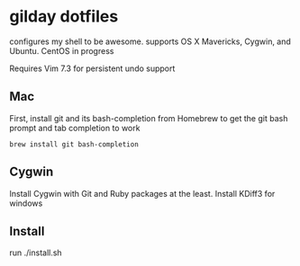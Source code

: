 # gilday dotfiles

configures my shell to be awesome. supports OS X Mavericks, Cygwin, and Ubuntu. CentOS in progress

Requires Vim 7.3 for persistent undo support

## Mac

First, install git and its bash-completion from Homebrew to get the git bash prompt and tab completion to work

    brew install git bash-completion

## Cygwin

Install Cygwin with Git and Ruby packages at the least. Install KDiff3 for windows

## Install

run ./install.sh
